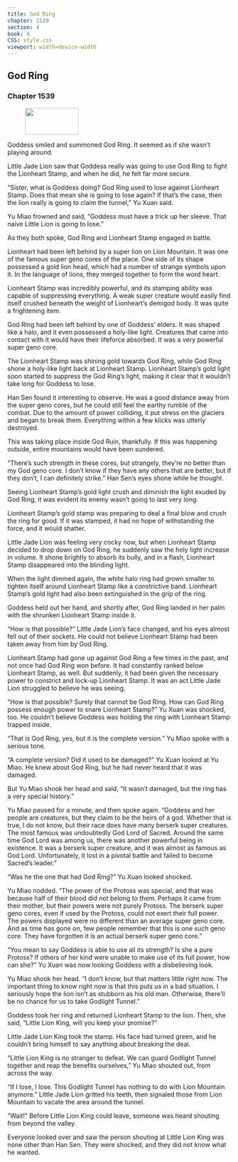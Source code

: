 ```yaml
---
title: God Ring
chapter: 1539
section: 4
book: 4
CSS: style.css
viewport: width=device-width
---
```


## God Ring

### Chapter 1539

<figure>
	<img src="../Images/gem.gif" alt="" id="gem" width="120" height="60" />
</figure>

Goddess smiled and summoned God Ring. It seemed as if she wasn’t playing around.

Little Jade Lion saw that Goddess really was going to use God Ring to fight the Lionheart Stamp, and when he did, he felt far more secure.

“Sister, what is Goddess doing? God Ring used to lose against Lionheart Stamp. Does that mean she is going to lose again? If that’s the case, then the lion really is going to claim the tunnel,” Yu Xuan said.

Yu Miao frowned and said, “Goddess must have a trick up her sleeve. That naive Little Lion is going to lose.”

As they both spoke, God Ring and Lionheart Stamp engaged in battle.

Lionheart had been left behind by a super lion on Lion Mountain. It was one of the famous super geno cores of the place. One side of its shape possessed a gold lion head, which had a number of strange symbols upon it. In the language of lions, they merged together to form the word heart.

Lionheart Stamp was incredibly powerful, and its stamping ability was capable of suppressing everything. A weak super creature would easily find itself crushed beneath the weight of Lionheart’s demigod body. It was quite a frightening item.

God Ring had been left behind by one of Goddess’ elders. It was shaped like a halo, and it even possessed a holy-like light. Creatures that came into contact with it would have their lifeforce absorbed. It was a very powerful super geno core.

The Lionheart Stamp was shining gold towards God Ring, while God Ring shone a holy-like light back at Lionheart Stamp. Lionheart Stamp’s gold light soon started to suppress the God Ring’s light, making it clear that it wouldn’t take long for Goddess to lose.

Han Sen found it interesting to observe. He was a good distance away from the super geno cores, but he could still feel the earthy rumble of the combat. Due to the amount of power colliding, it put stress on the glaciers and began to break them. Everything within a few klicks was utterly destroyed.

This was taking place inside God Ruin, thankfully. If this was happening outside, entire mountains would have been sundered.

“There’s such strength in these cores, but strangely, they’re no better than my God geno core. I don’t know if they have any others that are better, but if they don’t, I can definitely strike.” Han Sen’s eyes shone while he thought.

Seeing Lionheart Stamp’s gold light crush and diminish the light exuded by God Ring, it was evident its enemy wasn’t going to last very long.

Lionheart Stamp’s gold stamp was preparing to deal a final blow and crush the ring for good. If it was stamped, it had no hope of withstanding the force, and it would shatter.

Little Jade Lion was feeling very cocky now, but when Lionheart Stamp decided to drop down on God Ring, he suddenly saw the holy light increase in volume. It shone brightly to absorb its bully, and in a flash, Lionheart Stamp disappeared into the blinding light.

When the light dimmed again, the white halo ring had grown smaller to tighten itself around Lionheart Stamp like a constrictive band. Lionheart Stamp’s gold light had also been extinguished in the grip of the ring.

Goddess held out her hand, and shortly after, God Ring landed in her palm with the shrunken Lionheart Stamp inside it.

“How is that possible?” Little Jade Lion’s face changed, and his eyes almost fell out of their sockets. He could not believe Lionheart Stamp had been taken away from him by God Ring.

Lionheart Stamp had gone up against God Ring a few times in the past, and not once had God Ring won before. It had constantly ranked below Lionheart Stamp, as well. But suddenly, it had been given the necessary power to constrict and lock-up Lionheart Stamp. It was an act Little Jade Lion struggled to believe he was seeing.

“How is that possible? Surely that cannot be God Ring. How can God Ring possess enough power to snare Lionheart Stamp?” Yu Xuan was shocked, too. He couldn’t believe Goddess was holding the ring with Lionheart Stamp trapped inside.

“That is God Ring, yes, but it is the complete version.” Yu Miao spoke with a serious tone.

“A complete version? Did it used to be damaged?” Yu Xuan looked at Yu Miao. He knew about God Ring, but he had never heard that it was damaged.

But Yu Miao shook her head and said, “It wasn’t damaged, but the ring has a very special history.”

Yu Miao paused for a minute, and then spoke again. “Goddess and her people are creatures, but they claim to be the heirs of a god. Whether that is true, I do not know, but their race does have many berserk super creatures. The most famous was undoubtedly God Lord of Sacred. Around the same time God Lord was among us, there was another powerful being in existence. It was a berserk super creature, and it was almost as famous as God Lord. Unfortunately, it lost in a pivotal battle and failed to become Sacred’s leader.”

“Was he the one that had God Ring?” Yu Xuan looked shocked.

Yu Miao nodded. “The power of the Protoss was special, and that was because half of their blood did not belong to them. Perhaps it came from their mother, but their powers were not purely Protoss. The berserk super geno cores, even if used by the Protoss, could not exert their full power. The powers displayed were no different than an average super geno core. And as time has gone on, few people remember that this is one such geno core. They have forgotten it is an actual berserk super geno core.”

“You mean to say Goddess is able to use all its strength? Is she a pure Protoss? If others of her kind were unable to make use of its full power, how can she?” Yu Xuan was now looking Goddess with a disbelieving look.

Yu Miao shook her head. “I don’t know, but that matters little right now. The important thing to know right now is that this puts us in a bad situation. I seriously hope the lion isn’t as stubborn as his old man. Otherwise, there’ll be no chance for us to take Godlight Tunnel.”

Goddess took her ring and returned Lionheart Stamp to the lion. Then, she said, “Little Lion King, will you keep your promise?”

Little Jade Lion King took the stamp. His face had turned green, and he couldn’t bring himself to say anything about breaking the deal.

“Little Lion King is no stranger to defeat. We can guard Godlight Tunnel together and reap the benefits ourselves,” Yu Miao shouted out, from across the way.

“If I lose, I lose. This Godlight Tunnel has nothing to do with Lion Mountain anymore.” Little Jade Lion gritted his teeth, then signaled those from Lion Mountain to vacate the area around the tunnel.

“Wait!” Before Little Lion King could leave, someone was heard shouting from beyond the valley.

Everyone looked over and saw the person shouting at Little Lion King was none other than Han Sen. They were shocked, and they did not know what he wanted.